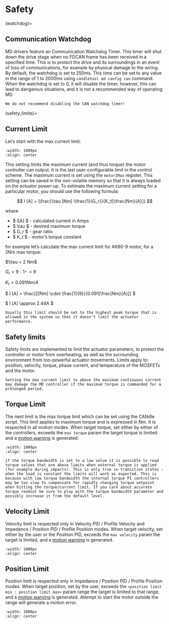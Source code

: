 # Safety

(watchdog)=

## Communication Watchdog

MD drivers feature an Communication Watchdog Timer. This timer will shut down the drive stage when
no FDCAN frame has been received in a specified time. This is to protect the drive and its
surroundings in an event of loss of communications, for example by physical damage to the wiring. By
default, the watchdog is set to 250ms. This time can be set to any value in the range of 1 to 2000ms
using `candletool md config can` command. When the watchdog is set to 0, it will disable the timer,
however, this can lead to dangerous situations, and it is not a recommended way of operating MD.

```{warning}
We do not recommend disabling the CAN watchdog timer!
```

(safety_limits)=

## Current Limit

Let’s start with the max current limit:

```{figure} ./images/current_limit.png
:width: 1000px
:align: center
```

This setting limits the maximum current (and thus torque) the motor controller can output. It is the
last user-configurable limit in the control scheme. The maximum current is set using the `motorIMax`
register. This setting can be saved in the non-volatile memory so that it is always loaded on the
actuator power-up. To estimate the maximum current setting for a particular motor, you should use
the following formula:

$$ I [A] = \\frac{\\tau [Nm] \\frac{1}{G_r}}{K_t[\\frac{Nm}{A}]} $$

where

- $ I[A] $ - calculated current in Amps
- $ \\tau $ - desired maximum torque
- $ G_r $ - gear ratio
- $ K_t $ - motor’s torque constant

for example let’s calculate the max current limit for AK80-9 motor, for a 2Nm max torque:

$\\tau = 2 Nm$

$G_r = 9:1 -> 9$

$K_t = 0.091 Nm/A$

$ I [A] = \\frac{2[Nm] \\cdot \\frac{1}{9}}{0.091[\\frac{Nm}{A}]} $

$ I [A] \\approx 2.44A $

```{note}
Usually this limit should be set to the highest peak torque that is allowed in the system so that it doesn't limit the actuator performance.
```

## Safety limits

Safety limits are implemented to limit the actuator parameters, to protect the controller or motor
from overheating, as well as the surrounding environment from too-powerful actuator movements.
Limits apply to: position, velocity, torque, phase current, and temperature of the MOSFETs and the
motor.

```{warning}
Setting the max current limit to above the maximum continuous current may damage the MD controller if the maximum torque is commanded for a prolonged period.
```

## Torque Limit

The next limit is the max torque limit which can be set using the CANdle script. This limit applies
to maximum torque and is expressed in Nm. It is respected in all motion modes. When target torque,
set either by either of the controllers, exceeds the `max torque` param the target torque is limited
and a [motion warning](motion_status) is generated.

```{figure} ./images/torque_limit.png
:width: 1000px
:align: center
```

```{note}
if the torque bandwidth is set to a low value it is possible to read torque values that are above limits when external torque is applied (for example during impacts). This is only true in transition states - when the load is constant the limits will work as expected. This is because with low torque bandwidth the internal torque PI controllers may be too slow to compensate for rapidly changing torque setpoint when hitting the torque/current limit. If you care about accurate torque readout be sure to play with the torque bandwidth parameter and possibly increase it from the default level.
```

## Velocity Limit

Velocity limit is respected only in Velocity PID / Profile Velocity and Impedance / Position PID /
Profile Position modes. When target velocity, set either by the user or the Position PID, exceeds
the `max velocity` param the target is limited, and a [motion warning](motion_status) is generated.

```{figure} ./images/velocity_limit.png
:width: 1000px
:align: center
```

## Position Limit

Position limit is respected only in Impedance / Position PID / Profile Position modes. When target
position, set by the user, exceeds the `<position limit min : position limit max>` param range the
target is limited to that range, and a [motion warning](motion_status) is generated. Attempt to
start the motor outside the range will generate a motion error.

```{figure} ./images/position_limit.png
:width: 1000px
:align: center
```
